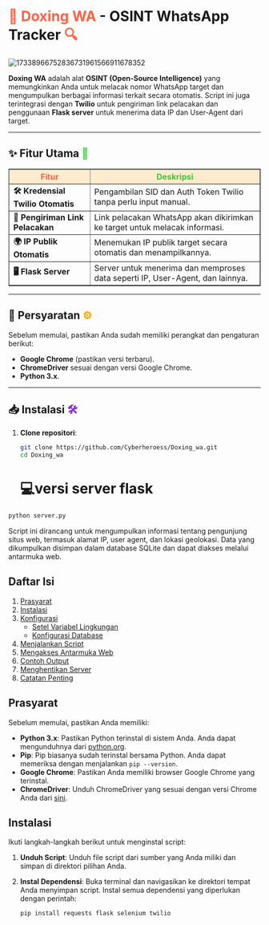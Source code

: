 # <span style="color:#ff6347;">🚀 **Doxing WA**</span> - **OSINT WhatsApp Tracker** <span style="color:#ff6347;">🔍</span>

![17338966752836731961566911678352](https://github.com/user-attachments/assets/36237702-05b3-4fcd-9489-1dbb24cf21ce)


**Doxing WA** adalah alat **OSINT (Open-Source Intelligence)** yang memungkinkan Anda untuk melacak nomor WhatsApp target dan mengumpulkan berbagai informasi terkait secara otomatis. Script ini juga terintegrasi dengan **Twilio** untuk pengiriman link pelacakan dan penggunaan **Flask server** untuk menerima data IP dan User-Agent dari target.

---

## ✨ **Fitur Utama** <span style="color:#32cd32;">🌟</span>

<table border="1" cellpadding="10" cellspacing="0">
  <thead>
    <tr style="background-color:#ffebcd;">
      <th style="color:#ff6347;">Fitur</th>
      <th style="color:#32cd32;">Deskripsi</th>
    </tr>
  </thead>
  <tbody>
    <tr>
      <td><strong>🛠️ Kredensial Twilio Otomatis</strong></td>
      <td>Pengambilan SID dan Auth Token Twilio tanpa perlu input manual.</td>
    </tr>
    <tr>
      <td><strong>📲 Pengiriman Link Pelacakan</strong></td>
      <td>Link pelacakan WhatsApp akan dikirimkan ke target untuk melacak informasi.</td>
    </tr>
    <tr>
      <td><strong>🌍 IP Publik Otomatis</strong></td>
      <td>Menemukan IP publik target secara otomatis dan menampilkannya.</td>
    </tr>
    <tr>
      <td><strong>🖥️ Flask Server</strong></td>
      <td>Server untuk menerima dan memproses data seperti IP, User-Agent, dan lainnya.</td>
    </tr>
  </tbody>
</table>

---

## 🔧 **Persyaratan** <span style="color:#ffa500;">⚙️</span>
Sebelum memulai, pastikan Anda sudah memiliki perangkat dan pengaturan berikut:
- **Google Chrome** (pastikan versi terbaru).
- **ChromeDriver** sesuai dengan versi Google Chrome.
- **Python 3.x**.

---

## 📥 **Instalasi** <span style="color:#8a2be2;">🛠️</span>
1. **Clone repositori**:
   ```bash
   git clone https://github.com/Cyberheroess/Doxing_wa.git
   cd Doxing_wa
   ```
   # 💻versi server flask
```bash
python server.py
```
Script ini dirancang untuk mengumpulkan informasi tentang pengunjung situs web, termasuk alamat IP, user agent, dan lokasi geolokasi. Data yang dikumpulkan disimpan dalam database SQLite dan dapat diakses melalui antarmuka web.

## Daftar Isi

1. [Prasyarat](#prasyarat)
2. [Instalasi](#instalasi)
3. [Konfigurasi](#konfigurasi)
   - [Setel Variabel Lingkungan](#setel-variabel-lingkungan)
   - [Konfigurasi Database](#konfigurasi-database)
4. [Menjalankan Script](#menjalankan-script)
5. [Mengakses Antarmuka Web](#mengakses-antarmuka-web)
6. [Contoh Output](#contoh-output)
7. [Menghentikan Server](#menghentikan-server)
8. [Catatan Penting](#catatan-penting)

## Prasyarat

Sebelum memulai, pastikan Anda memiliki:

- **Python 3.x**: Pastikan Python terinstal di sistem Anda. Anda dapat mengunduhnya dari [python.org](https://www.python.org/downloads/).
- **Pip**: Pip biasanya sudah terinstal bersama Python. Anda dapat memeriksa dengan menjalankan `pip --version`.
- **Google Chrome**: Pastikan Anda memiliki browser Google Chrome yang terinstal.
- **ChromeDriver**: Unduh ChromeDriver yang sesuai dengan versi Chrome Anda dari [sini](https://sites.google.com/chromium.org/driver/).

## Instalasi

Ikuti langkah-langkah berikut untuk menginstal script:

1. **Unduh Script**:
   Unduh file script dari sumber yang Anda miliki dan simpan di direktori pilihan Anda.

2. **Instal Dependensi**:
   Buka terminal dan navigasikan ke direktori tempat Anda menyimpan script. Instal semua dependensi yang diperlukan dengan perintah:
   ```bash
   pip install requests flask selenium twilio
